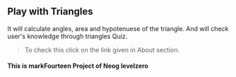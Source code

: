 ## Play with Triangles

It will calculate angles, area and hypotenuese of the triangle. And will check user's knowledge through triangles Quiz.

> To check this click on the link given in About section.

#### This is markFourteen Project of Neog levelzero
